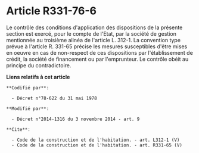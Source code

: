 # Article R331-76-6

Le contrôle des conditions d'application des dispositions de la présente section est exercé, pour le compte de l'Etat, par la
société de gestion mentionnée au troisième alinéa de l'article L. 312-1. La convention type prévue à l'article R. 331-65
précise les mesures susceptibles d'être mises en oeuvre en cas de non-respect de ces dispositions par l'établissement de
crédit, la société de financement ou par l'emprunteur. Le contrôle obéit au principe du contradictoire.

**Liens relatifs à cet article**

	**Codifié par**:

	  - Décret n°78-622 du 31 mai 1978

	**Modifié par**:

	  - Décret n°2014-1316 du 3 novembre 2014 - art. 9

	**Cite**:

	  - Code de la construction et de l'habitation. - art. L312-1 (V)
	  - Code de la construction et de l'habitation. - art. R331-65 (V)
